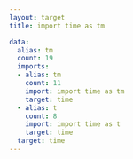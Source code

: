 ```yaml
---
layout: target
title: import time as tm

data:
  alias: tm
  count: 19
  imports:
  - alias: tm
    count: 11
    import: import time as tm
    target: time
  - alias: t
    count: 8
    import: import time as t
    target: time
  target: time
---
```

